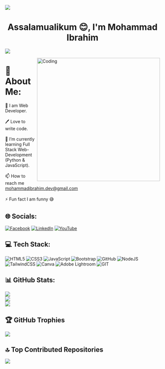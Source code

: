 
![](https://media.licdn.com/dms/image/D5616AQFb-5YSeOHoAw/profile-displaybackgroundimage-shrink_350_1400/0/1694168890147?e=1699488000&v=beta&t=sWeH0KbzJUKoAAdH5T10Afo9CgGeVsh1Ynz_ljU_gT4)
<h1 align="center">Assalamualikum 😊, I'm Mohammad Ibrahim</h1>

[![](https://visitcount.itsvg.in/api?id=IbrahimOhid&icon=0&color=11)](https://visitcount.itsvg.in)

<!-- Proudly created with GPRM ( https://gprm.itsvg.in ) -->
<img align="right" alt="Coding" width="400" src="https://user-images.githubusercontent.com/37551474/113611467-3a567d80-9657-11eb-862b-b07b4f105c6f.gif">

# 💫 About Me:
👑 I am Web Developer. <br> <br> 🖊️ Love to write code. <br><br> 🌱 I’m currently learning Full Stack Web-Development (Python & JavaScript).<br><br> 📫 How to reach me mohammadibrahim.dev@gmail.com <br><br>  ⚡ Fun fact I am funny 😅

## 🌐 Socials:
[![Facebook](https://img.shields.io/badge/Facebook-%231877F2.svg?logo=Facebook&logoColor=white)](https://facebook.com/https://www.facebook.com/ibrahimbhai.ohid/) [![LinkedIn](https://img.shields.io/badge/LinkedIn-%230077B5.svg?logo=linkedin&logoColor=white)](https://linkedin.com/in/https://www.linkedin.com/in/mohammad-ibrahim-ohid/) [![YouTube](https://img.shields.io/badge/YouTube-%23FF0000.svg?logo=YouTube&logoColor=white)](https://youtube.com/@https://www.youtube.com/c/ibrahimohid) 

## 💻 Tech Stack:
![HTML5](https://img.shields.io/badge/html5-%23E34F26.svg?style=flat-square&logo=html5&logoColor=white) ![CSS3](https://img.shields.io/badge/css3-%231572B6.svg?style=flat-square&logo=css3&logoColor=white) ![JavaScript](https://img.shields.io/badge/javascript-%23323330.svg?style=flat-square&logo=javascript&logoColor=%23F7DF1E) ![Bootstrap](https://img.shields.io/badge/bootstrap-%23563D7C.svg?style=flat-square&logo=bootstrap&logoColor=white) ![GitHub](https://img.shields.io/badge/GitHub-%23121011.svg?style=flat-square&logo=github&logoColor=white) ![NodeJS](https://img.shields.io/badge/node.js-6DA55F?style=flat-square&logo=node.js&logoColor=white) ![TailwindCSS](https://img.shields.io/badge/tailwindcss-%2338B2AC.svg?style=flat-square&logo=tailwind-css&logoColor=white) ![Canva](https://img.shields.io/badge/Canva-%2300C4CC.svg?style=flat-square&logo=Canva&logoColor=white) ![Adobe Lightroom](https://img.shields.io/badge/Adobe%20Lightroom-31A8FF.svg?style=flat-square&logo=Adobe%20Lightroom&logoColor=white) ![GIT](https://img.shields.io/badge/Git-fc6d26?style=flat-square&logo=git&logoColor=white)
## 📊 GitHub Stats:
![](https://github-readme-stats.vercel.app/api?username=IbrahimOhid&theme=vue&hide_border=false&include_all_commits=true&count_private=false)<br/>
![](https://github-readme-streak-stats.herokuapp.com/?user=IbrahimOhid&theme=vue&hide_border=false)<br/>
![](https://github-readme-stats.vercel.app/api/top-langs/?username=IbrahimOhid&theme=vue&hide_border=false&include_all_commits=true&count_private=false&layout=compact)

## 🏆 GitHub Trophies
![](https://github-profile-trophy.vercel.app/?username=IbrahimOhid&theme=flat&no-frame=false&no-bg=false&margin-w=4)

## 🔝 Top Contributed Repositories
![](https://github-contributor-stats.vercel.app/api?username=IbrahimOhid&limit=5&theme=oldie&combine_all_yearly_contributions=true)



